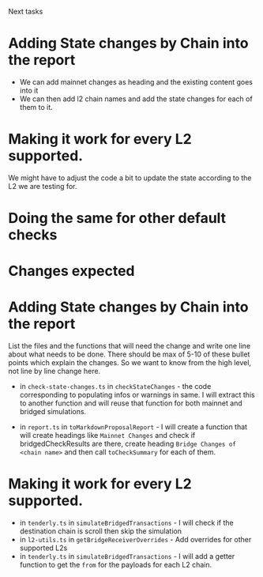 Next tasks

# Adding State changes by Chain into the report
- We can add mainnet changes as heading and the existing content goes into it
- We can then add l2 chain names and add the state changes for each of them to it.

# Making it work for every L2 supported. 
We might have to adjust the code a bit to update the state according to the L2 we are testing for.

# Doing the same for other default checks


# Changes expected
# Adding State changes by Chain into the report
List the files and the functions that will need the change and write one line about what needs to be done. There should 
be max of 5-10 of these bullet points which explain the changes. So we want to know from the high level, not line by line change here. 

- in `check-state-changes.ts` in `checkStateChanges` - the code corresponding to populating infos or warnings in same. 
I will extract this to another function and will reuse that function for both mainnet and bridged simulations.

- in `report.ts` in `toMarkdownProposalReport` - I will create a function that will create headings like `Mainnet Changes` and check if bridgedCheckResults are there, create heading `Bridge Changes of <chain name>` and then call `toCheckSummary` for each of them.


# Making it work for every L2 supported. 
- in `tenderly.ts` in `simulateBridgedTransactions` - I will check if the destination chain is scroll then skip the simulation
- in `l2-utils.ts` in `getBridgeReceiverOverrides` - Add overrides for other supported L2s
- in `tenderly.ts` in `simulateBridgedTransactions` - I will add a getter function to get the `from` for the payloads for each L2 chain.